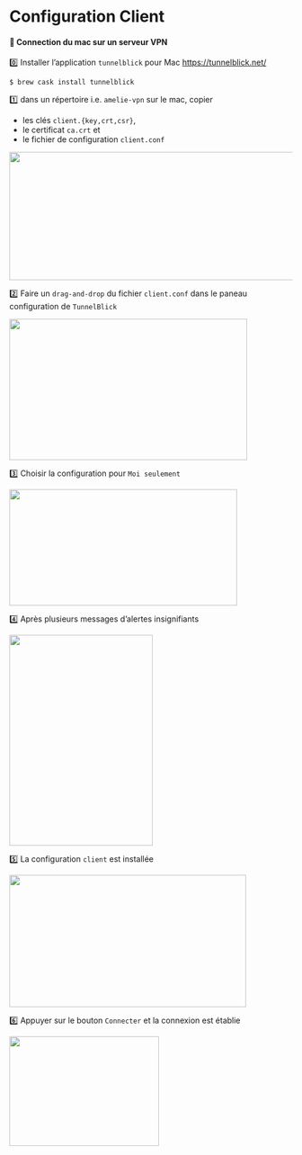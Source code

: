# Configuration Client

#### :apple: Connection du mac sur un serveur VPN

:zero: Installer l’application `tunnelblick` pour Mac https://tunnelblick.net/

```
$ brew cask install tunnelblick
```

:one: dans un répertoire i.e. `amelie-vpn` sur le mac, copier
* les clés `client.{key,crt,csr}`, 
* le certificat `ca.crt` et 
* le fichier de configuration `client.conf` 

<image src ="images/image001.png" width="561" height="228"></image>

:two: Faire un `drag-and-drop` du fichier `client.conf` dans le paneau configuration de `TunnelBlick`

<image src ="images/image002.png" width="423" height="251"></image>

:three: Choisir la configuration pour `Moi seulement`

<image src ="images/image003.png" width="405" height="207"></image>

:four: Après plusieurs messages d’alertes insignifiants

<image src ="images/image004.png" width="255" height="375"></image>

:five: La configuration `client` est installée

<image src ="images/image005.png" width="421" height="235"></image>

:six: Appuyer sur le bouton `Connecter` et la connexion est établie

<image src ="images/image006.png" width="266" height="195"></image>
